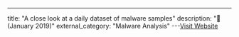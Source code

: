 ---
title: "A close look at a daily dataset of malware samples"
description: "📰  (January 2019)"
external_category: "Malware Analysis"
---[Visit Website](https://dl.acm.org/doi/10.1145/3291061)

